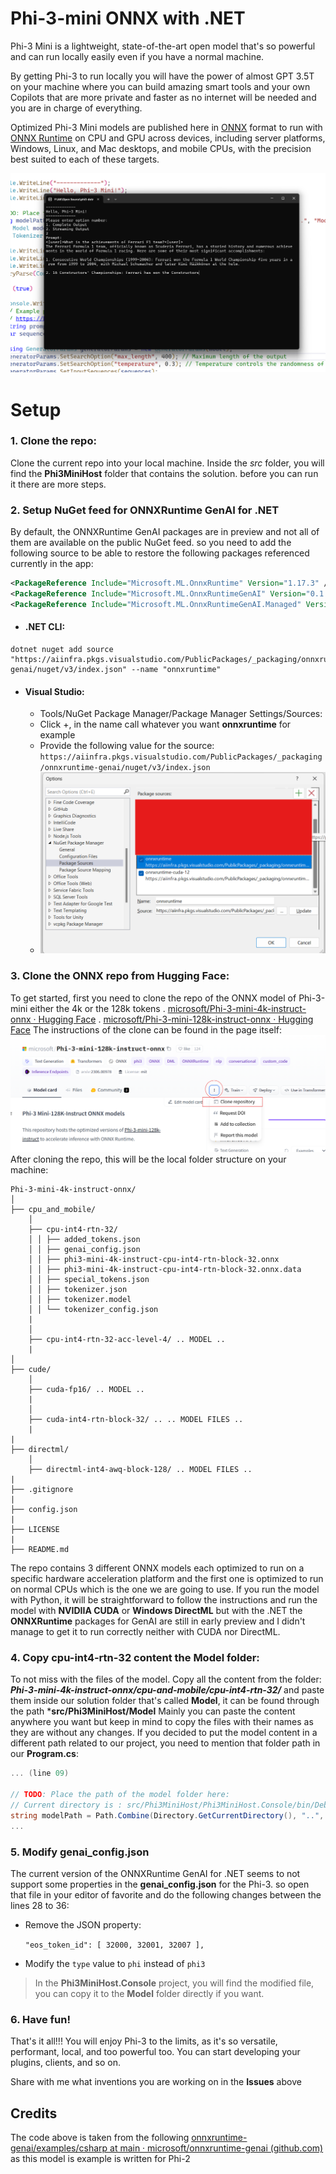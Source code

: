 
# Phi-3-mini ONNX with .NET

Phi-3 Mini is a lightweight, state-of-the-art open model that's so powerful and can run locally easily even if you have a normal machine.

By getting Phi-3 to run locally you will have the power of almost GPT 3.5T on your machine where you can build amazing smart tools and your own Copilots that are more private and faster as no internet will be needed and you are in charge of everything. 

Optimized Phi-3 Mini models are published here in  [ONNX](https://onnx.ai/)  format to run with  [ONNX Runtime](https://onnxruntime.ai/)  on CPU and GPU across devices, including server platforms, Windows, Linux, and Mac desktops, and mobile CPUs, with the precision best suited to each of these targets.

![enter image description here](https://github.com/aksoftware98/phi3-dotnet8/blob/main/assets/final-output.png?raw=true)

# Setup
### 1. Clone the repo:
Clone the current repo into your local machine.
Inside the *src* folder, you will find the **Phi3MiniHost** folder that contains the solution. before you can run it there are more steps.

### 2. Setup NuGet feed for ONNXRuntime GenAI for .NET
By default, the ONNXRuntime GenAI packages are in preview and not all of them are available on the public NuGet feed. so you need to add the following source to be able to restore the following packages referenced currently in the app:
```xml
<PackageReference Include="Microsoft.ML.OnnxRuntime" Version="1.17.3" />
<PackageReference Include="Microsoft.ML.OnnxRuntimeGenAI" Version="0.1.0-rc4" />
<PackageReference Include="Microsoft.ML.OnnxRuntimeGenAI.Managed" Version="0.1.0-rc4" />
```

- #### .NET CLI:
```
dotnet nuget add source "https://aiinfra.pkgs.visualstudio.com/PublicPackages/_packaging/onnxruntime-genai/nuget/v3/index.json" --name "onnxruntime"
```

- #### Visual Studio: 
	- Tools/NuGet Package Manager/Package Manager Settings/Sources:
	- Click +, in the name call whatever you want **onnxruntime** for example
	- Provide the following value for the source: ``https://aiinfra.pkgs.visualstudio.com/PublicPackages/_packaging/onnxruntime-genai/nuget/v3/index.json``
	- ![Package Source in VS](https://github.com/aksoftware98/phi3-dotnet8/blob/main/assets/package-sources.png?raw=true)




### 3. Clone the ONNX repo from Hugging Face:
To get started, first you need to clone the repo of the ONNX model of Phi-3-mini either the 4k or the 128k tokens
		. [microsoft/Phi-3-mini-4k-instruct-onnx · Hugging Face](https://huggingface.co/microsoft/Phi-3-mini-4k-instruct-onnx)
		. [microsoft/Phi-3-mini-128k-instruct-onnx · Hugging Face](https://huggingface.co/microsoft/Phi-3-mini-128k-instruct-onnx)
The instructions of the clone can be found in the page itself:
![Clone repository](https://github.com/aksoftware98/phi3-dotnet8/blob/main/assets/clone-model.png?raw=true)
After cloning the repo, this will be the local folder structure on your machine:
```
Phi-3-mini-4k-instruct-onnx/ 
│ 
├── cpu_and_mobile/ 
	│ 
	├── cpu-int4-rtn-32/
	│ │ ├── added_tokens.json 
	│ │ ├── genai_config.json 
	│ │ ├── phi3-mini-4k-instruct-cpu-int4-rtn-block-32.onnx 
	│ │ ├── phi3-mini-4k-instruct-cpu-int4-rtn-block-32.onnx.data
	│ │ ├── special_tokens.json 
	│ │ ├── tokenizer.json 
	│ │ ├── tokenizer.model 
	│ │ └── tokenizer_config.json
	|
	│ 
	├── cpu-int4-rtn-32-acc-level-4/ .. MODEL ..
	|
│ 
├── cude/
	│ 
	├── cuda-fp16/ .. MODEL ..
	|
	│ 
	├── cuda-int4-rtn-block-32/ .. .. MODEL FILES ..
	|
|
├── directml/
	│ 
	├── directml-int4-awq-block-128/ .. MODEL FILES ..
|
├── .gitignore
|
├── config.json
|
├── LICENSE
|
├── README.md
```

The repo contains 3 different ONNX models each optimized to run on a specific hardware acceleration platform and the first one is optimized to run on normal CPUs which is the one we are going to use.
If you run the model with Python, it will be straightforward to follow the instructions and run the model with **NVIDIIA CUDA** or **Windows DirectML** but with the .NET the **ONNXRuntime** packages for GenAI are still in early preview and I didn't manage to get it to run correctly neither with CUDA nor DirectML.

### 4. Copy cpu-int4-rtn-32 content the Model folder:
To not miss with the files of the model. Copy all the content from the folder: ***Phi-3-mini-4k-instruct-onnx/cpu-and-mobile/cpu-int4-rtn-32/***
and paste them inside our solution folder that's called **Model**, it can be found through the path ***src/Phi3MiniHost/Model** 
Mainly you can paste the content anywhere you want but keep in mind to copy the files with their names as they are without any changes.  If you decided to put the model content in a different path related to our project, you need to mention that folder path in our **Program.cs**:
```csharp
... (line 09)

// TODO: Place the path of the model folder here:
// Current directory is : src/Phi3MiniHost/Phi3MiniHost.Console/bin/Debug/net8.0/ 
string modelPath = Path.Combine(Directory.GetCurrentDirectory(), "..", "..", "..", "..", "..", "Model"); // => so this will evaluate to src/Phi3MiniHost/Model/
...
```
### 5. Modify genai_config.json
The current version of the ONNXRuntime GenAI for .NET seems to not support some properties in the **genai_config.json** for the Phi-3. so open that file in your editor of favorite and do the following changes between the lines 28 to 36:

-  Remove the JSON property:
	
	``
	"eos_token_id": [
    32000,
    32001,
    32007
],
	``
- Modify the ``type`` value to ``phi`` instead of ``phi3``

> In the **Phi3MiniHost.Console** project, you will find the modified file, you can copy it to the **Model** folder directly if you want.

### 6. Have fun!
That's it all!!!
You will enjoy Phi-3 to the limits, as it's so versatile, performant, local, and too powerful too. You can start developing your plugins, clients, and so on. 

Share with me what inventions you are working on in the **Issues** above


## Credits
The code above is taken from the following 
[onnxruntime-genai/examples/csharp at main · microsoft/onnxruntime-genai (github.com)](https://github.com/microsoft/onnxruntime-genai/tree/main/examples/csharp) as this model is example is written for Phi-2
